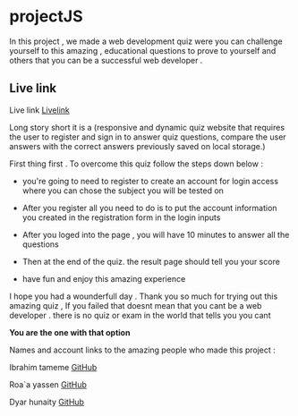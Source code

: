 # projectJS
 

 In this project , we made a web development quiz were you can challenge yourself  to this amazing , educational questions to prove to yourself and others that you can be 
a successful web developer .
## Live link 
Live link [Livelink](https://roayas.github.io/projectJS/ "Livelink")



Long story short it is a (responsive and dynamic quiz website that requires the user to register and sign in to answer quiz questions, compare the user answers with the correct answers previously saved on local storage.)

First thing first . To overcome this quiz follow the steps down below : 

* you're going  to need to  register to create an account for login access where you can chose the subject you will be tested on 

* After you register all you need to do is to put the account information you created in the registration form in the login inputs

* After you loged into the page , you will have 10 minutes to answer all the questions

* Then at the end of the quiz. the result page should tell you your score

* have fun and enjoy this amazing experience


I hope you had a wounderfull day . Thank you so much for trying out this amazing quiz , If you failed that doesnt mean that you cant be a web developer . there is no quiz or exam in the world that tells you you cant

**You are the one with that option**

 Names and account links to the amazing people who made this project :

 Ibrahim tameme [GitHub](https://github.com/IbrahimTameme/Personal-repo "GitHub")

 Roa`a yassen [GitHub](https://github.com/roayas "GitHub")

 Dyar hunaity [GitHub](https://github.com/Dyarhunaity/javascriptproject "GitHub")
